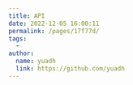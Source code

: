 ```yaml
---
title: API
date: 2022-12-05 16:00:11
permalink: /pages/17f77d/
tags:
  - 
author: 
  name: yuadh
  link: https://github.com/yuadh
---
```

